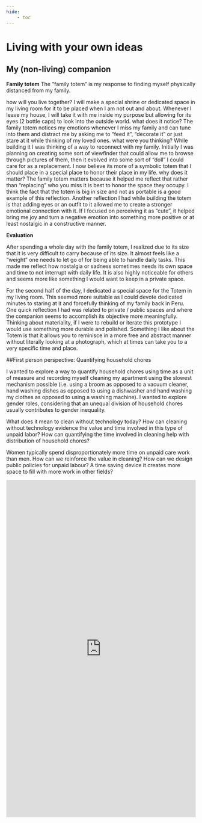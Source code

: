 ```yaml
---
hide:
    - toc
---
```


# Living with your own ideas

## My (non-living) companion


**Family totem**
The “family totem” is my response to finding myself physically distanced from my family.


how will you live together?
I will make a special shrine or dedicated space in my living room for it to be placed when I am not out and about. Whenever I leave my house, I will take it with me inside my purpose but allowing for its eyes (2 bottle caps)  to look into the outside world.
what does it notice?
The family totem notices my emotions whenever I miss my family and can tune into them and distract me by asking me to “feed it”, “decorate it” or just stare at it while thinking of my loved ones.
what were you thinking?
While building it I was thinking of a way to reconnect with my family. Initially I was planning on creating some sort of viewfinder that could allow me to browse through pictures of them, then it evolved into some sort of “doll” I could care for as a replacement. I now believe its more of a symbolic totem that I should place in a special place to honor their place in my life.
why does it matter?
The family totem matters because it helped me reflect that rather than “replacing” who you miss it is best to honor the space they occupy. I think the fact that the totem is big in size and not as portable is a good example of this reflection. Another reflection I had while building the totem is that adding eyes or an outfit to it allowed me to create a stronger emotional connection with it. If I focused on perceiving it as “cute”, it helped bring me joy and turn a negative emotion into something more positive or at least nostalgic in a constructive manner.

**Evaluation**

After spending a whole day with the family totem, I realized due to its size that it is very difficult to carry because of its size. It almost feels like a “weight” one needs to let go of for being able to handle daily tasks. This made me reflect how nostalgia or sadness sometimes needs its own space and time to not interrupt with daily life. It is also highly noticeable for others and seems more like something I would want to keep in a private space.

For the second half of the day, I dedicated a special space for the Totem in my living room. This seemed more suitable as I could devote dedicated minutes to staring at it and forcefully thinking of my family back in Peru. One quick reflection I had was related to private / public spaces and where the companion seems to accomplish its objective more meaningfully. Thinking about materiality, if I were to rebuild or iterate this prototype I would use something more durable and polished. Something I like about the Totem is that it allows you to reminisce in a more free and abstract manner without literally looking at a photograph, which at times can take you to a very specific time and place.

##First person perspective: Quantifying household chores

I wanted to explore a way to quantify household chores using time as a unit of measure and recording myself cleaning my apartment using the slowest mechanism possible (i.e. using a broom as opposed to a vacuum cleaner, hand washing dishes as opposed to using a dishwasher and hand washing my clothes as opposed to using a washing machine). I wanted to explore gender roles, considering that an unequal division of household chores usually contributes to gender inequality.

What does it mean to clean without technology today? How can cleaning without technology evidence the value and time involved in this type of unpaid labor? How can quantifying the time involved in cleaning help with distribution of household chores?

Women typically spend disproportionately more time on unpaid care work than men. How can we reinforce the value in cleaning? How can we design public policies for unpaid labour? A time saving device it creates more space to fill with more work in  other fields?






<div style="padding:177.78% 0 0 0;position:relative;"><iframe src="https://player.vimeo.com/video/767871701?h=29a153fd2a&amp;badge=0&amp;autopause=0&amp;player_id=0&amp;app_id=58479" frameborder="0" allow="autoplay; fullscreen; picture-in-picture" allowfullscreen style="position:absolute;top:0;left:0;width:100%;height:100%;" title="Jimena Salinas - Living with your own ideas - Division of household labor"></iframe></div><script src="https://player.vimeo.com/api/player.js"></script>
